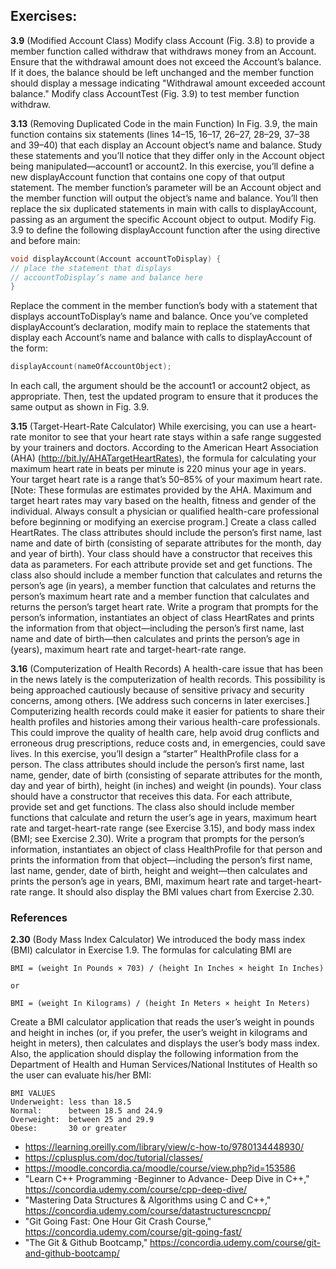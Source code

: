 ## Exercises:
**3.9** (Modified Account Class) Modify class Account (Fig. 3.8) to provide a member function called withdraw that withdraws money from an Account. Ensure that the withdrawal amount does not exceed the Account’s balance. 
If it does, the balance should be left unchanged and the member function should display a message indicating "Withdrawal amount exceeded account balance." Modify class AccountTest (Fig. 3.9) to test member function withdraw.

**3.13** (Removing Duplicated Code in the main Function) In Fig. 3.9, the main function contains six statements (lines 14–15, 16–17, 26–27, 28–29, 37–38 and 39–40) that each display an Account object’s name and balance. Study these statements and you’ll notice that they differ only in the Account object being manipulated—account1 or account2. In this exercise, you’ll define a new displayAccount function that contains one copy of that output statement. The member function’s parameter will be an Account object and the member function will output the object’s name and balance. You’ll then replace the six duplicated statements in main with calls to displayAccount, passing as an argument the specific Account object to output.
Modify Fig. 3.9 to define the following displayAccount function after the using directive and before main:
``` c++
void displayAccount(Account accountToDisplay) {
// place the statement that displays
// accountToDisplay’s name and balance here
}
```
Replace the comment in the member function’s body with a statement that displays accountToDisplay’s name and balance.
Once you’ve completed displayAccount’s declaration, modify main to replace the statements that display each Account’s name and balance with calls to displayAccount of the form:
``` c++
displayAccount(nameOfAccountObject);
``` 
In each call, the argument should be the account1 or account2 object, as appropriate. Then, test the updated program to ensure that it produces the same output as shown in Fig. 3.9.

**3.15** (Target-Heart-Rate Calculator) While exercising, you can use a heart-rate monitor to see that your heart rate stays within a safe range suggested by your trainers and doctors. According to the American Heart Association (AHA) (http://bit.ly/AHATargetHeartRates), the formula for calculating your maximum heart rate in beats per minute is 220 minus your age in years. Your target heart rate is a range that’s 50–85% of your maximum heart rate. [Note: These formulas are estimates provided by the AHA. Maximum and target heart rates may vary based on the health, fitness and gender of the individual. Always consult a physician or qualified health-care professional before beginning or modifying an exercise program.] Create a class called HeartRates. The class attributes should include the person’s first name, last name and date of birth (consisting of separate attributes for the month, day and year of birth). Your class should have a constructor that receives this data as parameters. For each attribute provide set and get functions. The class also should include a member function that calculates and returns the person’s age (in years), a member function that calculates and returns the person’s maximum heart rate and a member function that calculates and returns the person’s target heart rate. Write a program that prompts for the person’s information, instantiates an object of class HeartRates and prints the information from that object—including the person’s first name, last name and date of birth—then calculates and prints the person’s age in (years), maximum heart rate and target-heart-rate range.


**3.16** (Computerization of Health Records) A health-care issue that has been in the news lately is the computerization of health records. This possibility is being approached cautiously because of sensitive privacy and security concerns, among others. [We address such concerns in later exercises.] Computerizing health records could make it easier for patients to share their health profiles and histories among their various health-care professionals. This could improve the quality of health care, help avoid drug conflicts and erroneous drug prescriptions, reduce costs and, in emergencies, could save lives. In this exercise, you’ll design a “starter” HealthProfile class for a person. The class attributes should include the person’s first name, last name, gender, date of birth (consisting of separate attributes for the month, day and year of birth), height (in inches) and weight (in pounds). Your class should have a constructor that receives this data. For each attribute, provide set and get functions. The class also should include member functions that calculate and return the user’s age in years, maximum heart rate and target-heart-rate range (see Exercise 3.15), and body mass index (BMI; see Exercise 2.30). Write a program that prompts for the person’s information, instantiates an object of class HealthProfile for that person and prints the information from that object—including the person’s first name, last name, gender, date of birth, height and weight—then calculates and prints the person’s age in years, BMI, maximum heart rate and target-heart-rate range. It should also display the BMI values chart from Exercise 2.30.

### References

**2.30** (Body Mass Index Calculator) We introduced the body mass index (BMI) calculator in Exercise 1.9. The formulas for calculating BMI are

```
BMI = (weight In Pounds × 703) / (height In Inches × height In Inches) 

or

BMI = (weight In Kilograms) / (height In Meters × height In Meters)
```
Create a BMI calculator application that reads the user’s weight in pounds and height in inches (or, if you prefer, the user’s weight in kilograms and height in meters), then calculates and displays the user’s body mass index. Also, the application should display the following information from the Department of Health and Human Services/National Institutes of Health so the user can evaluate his/her BMI:

```
BMI VALUES
Underweight: less than 18.5
Normal:      between 18.5 and 24.9
Overweight:  between 25 and 29.9
Obese:       30 or greater
```

- https://learning.oreilly.com/library/view/c-how-to/9780134448930/
- https://cplusplus.com/doc/tutorial/classes/
- https://moodle.concordia.ca/moodle/course/view.php?id=153586
- "Learn C++ Programming -Beginner to Advance- Deep Dive in C++,"  https://concordia.udemy.com/course/cpp-deep-dive/
- "Mastering Data Structures & Algorithms using C and C++," https://concordia.udemy.com/course/datastructurescncpp/
- "Git Going Fast: One Hour Git Crash Course," https://concordia.udemy.com/course/git-going-fast/
- "The Git & Github Bootcamp," https://concordia.udemy.com/course/git-and-github-bootcamp/
